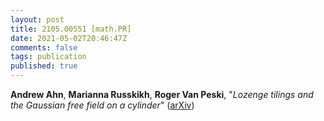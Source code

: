 ```yaml
---
layout: post
title: 2105.00551 [math.PR]
date: 2021-05-02T20:46:47Z
comments: false
tags: publication
published: true
---
```


<b>Andrew Ahn</b>, <b>Marianna Russkikh</b>, <b>Roger Van Peski</b>, "<i>Lozenge tilings and the Gaussian free field on a cylinder</i>" ([arXiv](http://arxiv.org/abs/2105.00551v1))

